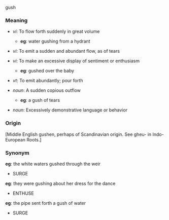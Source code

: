 gush
### Meaning
+ _vi_: To flow forth suddenly in great volume
    + __eg__: water gushing from a hydrant
+ _vi_: To emit a sudden and abundant flow, as of tears
+ _vi_: To make an excessive display of sentiment or enthusiasm
    + __eg__: gushed over the baby
+ _vt_: To emit abundantly; pour forth

+ _noun_:  A sudden copious outflow
    + __eg__: a gush of tears
+ _noun_: Excessively demonstrative language or behavior

### Origin

[Middle English gushen, perhaps of Scandinavian origin. See gheu- in Indo-European Roots.]

### Synonym

__eg__: the white waters gushed through the weir

+ SURGE

__eg__: they were gushing about her dress for the dance

+ ENTHUSE

__eg__: the pipe sent forth a gush of water

+ SURGE


